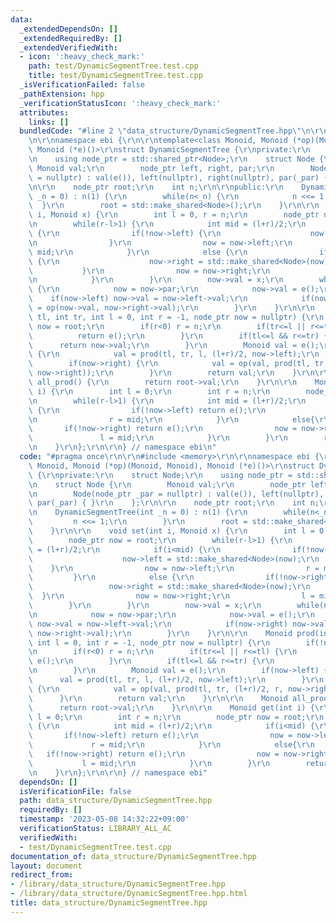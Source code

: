 ```yaml
---
data:
  _extendedDependsOn: []
  _extendedRequiredBy: []
  _extendedVerifiedWith:
  - icon: ':heavy_check_mark:'
    path: test/DynamicSegmentTree.test.cpp
    title: test/DynamicSegmentTree.test.cpp
  _isVerificationFailed: false
  _pathExtension: hpp
  _verificationStatusIcon: ':heavy_check_mark:'
  attributes:
    links: []
  bundledCode: "#line 2 \"data_structure/DynamicSegmentTree.hpp\"\n\r\n#include <memory>\r\
    \n\r\nnamespace ebi {\r\n\r\ntemplate<class Monoid, Monoid (*op)(Monoid, Monoid),\
    \ Monoid (*e)()>\r\nstruct DynamicSegmentTree {\r\nprivate:\r\n    struct Node;\r\
    \n    using node_ptr = std::shared_ptr<Node>;\r\n    struct Node {\r\n       \
    \ Monoid val;\r\n        node_ptr left, right, par;\r\n        Node(node_ptr _par\
    \ = nullptr) : val(e()), left(nullptr), right(nullptr), par(_par) { }\r\n    };\r\
    \n\r\n    node_ptr root;\r\n    int n;\r\n\r\npublic:\r\n    DynamicSegmentTree(int\
    \ _n = 0) : n(1) {\r\n        while(n<_n) {\r\n            n <<= 1;\r\n      \
    \  }\r\n        root = std::make_shared<Node>();\r\n    }\r\n\r\n    void set(int\
    \ i, Monoid x) {\r\n        int l = 0, r = n;\r\n        node_ptr now = root;\r\
    \n        while(r-l>1) {\r\n            int mid = (l+r)/2;\r\n            if(i<mid)\
    \ {\r\n                if(!now->left) {\r\n                    now->left = std::make_shared<Node>(now);\r\
    \n                }\r\n                now = now->left;\r\n                r =\
    \ mid;\r\n            }\r\n            else {\r\n                if(!now->right)\
    \ {\r\n                    now->right = std::make_shared<Node>(now);\r\n     \
    \           }\r\n                now = now->right;\r\n                l = mid;\r\
    \n            }\r\n        }\r\n        now->val = x;\r\n        while(now->par)\
    \ {\r\n            now = now->par;\r\n            now->val = e();\r\n        \
    \    if(now->left) now->val = now->left->val;\r\n            if(now->right) now->val\
    \ = op(now->val, now->right->val);\r\n        }\r\n    }\r\n\r\n    Monoid prod(int\
    \ tl, int tr, int l = 0, int r = -1, node_ptr now = nullptr) {\r\n        if(!now)\
    \ now = root;\r\n        if(r<0) r = n;\r\n        if(tr<=l || r<=tl) {\r\n  \
    \          return e();\r\n        }\r\n        if(tl<=l && r<=tr) {\r\n      \
    \      return now->val;\r\n        }\r\n        Monoid val = e();\r\n        if(now->left)\
    \ {\r\n            val = prod(tl, tr, l, (l+r)/2, now->left);\r\n        }\r\n\
    \        if(now->right) {\r\n            val = op(val, prod(tl, tr, (l+r)/2, r,\
    \ now->right));\r\n        }\r\n        return val;\r\n    }\r\n\r\n    Monoid\
    \ all_prod() {\r\n        return root->val;\r\n    }\r\n\r\n    Monoid get(int\
    \ i) {\r\n        int l = 0;\r\n        int r = n;\r\n        node_ptr now = root;\r\
    \n        while(r-l>1) {\r\n            int mid = (l+r)/2;\r\n            if(i<mid)\
    \ {\r\n                if(!now->left) return e();\r\n                now = now->left;\r\
    \n                r = mid;\r\n            }\r\n            else{\r\n         \
    \       if(!now->right) return e();\r\n                now = now->right;\r\n \
    \               l = mid;\r\n            }\r\n        }\r\n        return now->val;\r\
    \n    }\r\n};\r\n\r\n} // namespace ebi\n"
  code: "#pragma once\r\n\r\n#include <memory>\r\n\r\nnamespace ebi {\r\n\r\ntemplate<class\
    \ Monoid, Monoid (*op)(Monoid, Monoid), Monoid (*e)()>\r\nstruct DynamicSegmentTree\
    \ {\r\nprivate:\r\n    struct Node;\r\n    using node_ptr = std::shared_ptr<Node>;\r\
    \n    struct Node {\r\n        Monoid val;\r\n        node_ptr left, right, par;\r\
    \n        Node(node_ptr _par = nullptr) : val(e()), left(nullptr), right(nullptr),\
    \ par(_par) { }\r\n    };\r\n\r\n    node_ptr root;\r\n    int n;\r\n\r\npublic:\r\
    \n    DynamicSegmentTree(int _n = 0) : n(1) {\r\n        while(n<_n) {\r\n   \
    \         n <<= 1;\r\n        }\r\n        root = std::make_shared<Node>();\r\n\
    \    }\r\n\r\n    void set(int i, Monoid x) {\r\n        int l = 0, r = n;\r\n\
    \        node_ptr now = root;\r\n        while(r-l>1) {\r\n            int mid\
    \ = (l+r)/2;\r\n            if(i<mid) {\r\n                if(!now->left) {\r\n\
    \                    now->left = std::make_shared<Node>(now);\r\n            \
    \    }\r\n                now = now->left;\r\n                r = mid;\r\n   \
    \         }\r\n            else {\r\n                if(!now->right) {\r\n   \
    \                 now->right = std::make_shared<Node>(now);\r\n              \
    \  }\r\n                now = now->right;\r\n                l = mid;\r\n    \
    \        }\r\n        }\r\n        now->val = x;\r\n        while(now->par) {\r\
    \n            now = now->par;\r\n            now->val = e();\r\n            if(now->left)\
    \ now->val = now->left->val;\r\n            if(now->right) now->val = op(now->val,\
    \ now->right->val);\r\n        }\r\n    }\r\n\r\n    Monoid prod(int tl, int tr,\
    \ int l = 0, int r = -1, node_ptr now = nullptr) {\r\n        if(!now) now = root;\r\
    \n        if(r<0) r = n;\r\n        if(tr<=l || r<=tl) {\r\n            return\
    \ e();\r\n        }\r\n        if(tl<=l && r<=tr) {\r\n            return now->val;\r\
    \n        }\r\n        Monoid val = e();\r\n        if(now->left) {\r\n      \
    \      val = prod(tl, tr, l, (l+r)/2, now->left);\r\n        }\r\n        if(now->right)\
    \ {\r\n            val = op(val, prod(tl, tr, (l+r)/2, r, now->right));\r\n  \
    \      }\r\n        return val;\r\n    }\r\n\r\n    Monoid all_prod() {\r\n  \
    \      return root->val;\r\n    }\r\n\r\n    Monoid get(int i) {\r\n        int\
    \ l = 0;\r\n        int r = n;\r\n        node_ptr now = root;\r\n        while(r-l>1)\
    \ {\r\n            int mid = (l+r)/2;\r\n            if(i<mid) {\r\n         \
    \       if(!now->left) return e();\r\n                now = now->left;\r\n   \
    \             r = mid;\r\n            }\r\n            else{\r\n             \
    \   if(!now->right) return e();\r\n                now = now->right;\r\n     \
    \           l = mid;\r\n            }\r\n        }\r\n        return now->val;\r\
    \n    }\r\n};\r\n\r\n} // namespace ebi"
  dependsOn: []
  isVerificationFile: false
  path: data_structure/DynamicSegmentTree.hpp
  requiredBy: []
  timestamp: '2023-05-08 14:32:22+09:00'
  verificationStatus: LIBRARY_ALL_AC
  verifiedWith:
  - test/DynamicSegmentTree.test.cpp
documentation_of: data_structure/DynamicSegmentTree.hpp
layout: document
redirect_from:
- /library/data_structure/DynamicSegmentTree.hpp
- /library/data_structure/DynamicSegmentTree.hpp.html
title: data_structure/DynamicSegmentTree.hpp
---
```

